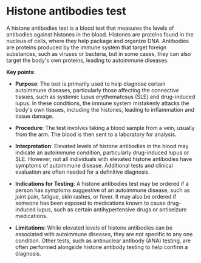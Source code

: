 # Histone antibodies test

A histone antibodies test is a blood test that measures the levels of antibodies against histones in the blood. Histones are proteins found in the nucleus of cells, where they help package and organize DNA. Antibodies are proteins produced by the immune system that target foreign substances, such as viruses or bacteria, but in some cases, they can also target the body's own proteins, leading to autoimmune diseases.

**Key points**:

* **Purpose**: The test is primarily used to help diagnose certain autoimmune diseases, particularly those affecting the connective tissues, such as systemic lupus erythematosus (SLE) and drug-induced lupus. In these conditions, the immune system mistakenly attacks the body's own tissues, including the histones, leading to inflammation and tissue damage.

* **Procedure**: The test involves taking a blood sample from a vein, usually from the arm. The blood is then sent to a laboratory for analysis.

* **Interpretation**: Elevated levels of histone antibodies in the blood may indicate an autoimmune condition, particularly drug-induced lupus or SLE. However, not all individuals with elevated histone antibodies have symptoms of autoimmune disease. Additional tests and clinical evaluation are often needed for a definitive diagnosis.

* **Indications for Testing**: A histone antibodies test may be ordered if a person has symptoms suggestive of an autoimmune disease, such as joint pain, fatigue, skin rashes, or fever. It may also be ordered if someone has been exposed to medications known to cause drug-induced lupus, such as certain antihypertensive drugs or antiseizure medications.

* **Limitations**: While elevated levels of histone antibodies can be associated with autoimmune diseases, they are not specific to any one condition. Other tests, such as antinuclear antibody (ANA) testing, are often performed alongside histone antibody testing to help confirm a diagnosis.
